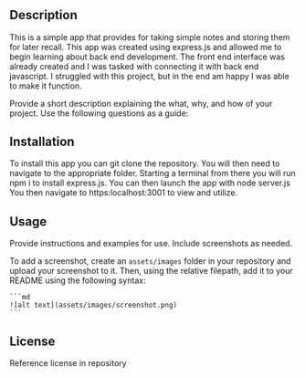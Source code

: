 # <Note Taking APP>

## Description

This is a simple app that provides for taking simple notes and storing them for later recall. This app was created using express.js and allowed me to begin learning about back end development. The front end interface was already created and I was tasked with connecting it with back end javascript. I struggled with this project, but in the end am happy I was able to make it function.

Provide a short description explaining the what, why, and how of your project. Use the following questions as a guide:


## Installation

To install this app you can git clone the repository. 
You will then need to navigate to the appropriate folder.
Starting a terminal from there you will run npm i to install express.js. 
You can then launch the app with node server.js
You then navigate to https:localhost:3001 to view and utilize. 

## Usage

Provide instructions and examples for use. Include screenshots as needed.

To add a screenshot, create an `assets/images` folder in your repository and upload your screenshot to it. Then, using the relative filepath, add it to your README using the following syntax:

    ```md
    ![alt text](assets/images/screenshot.png)
    ```



## License

Reference license in repository